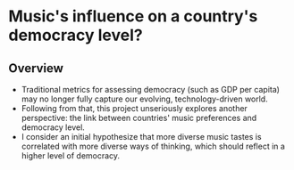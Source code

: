 # Music's influence on a country's democracy level?

## Overview
- Traditional metrics for assessing democracy (such as GDP per capita) may no longer fully capture our evolving, technology-driven world.
- Following from that, this project unseriously explores another perspective: the link between countries' music preferences and democracy level.
- I consider an initial hypothesize that more diverse music tastes is correlated with more diverse ways of thinking, which should reflect in a higher level of democracy.




